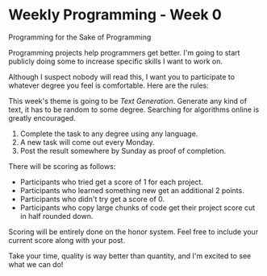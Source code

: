 # Weekly Programming - Week 0

Programming for the Sake of Programming

Programming projects help programmers get better. I'm going to start publicly doing some to increase specific skills I want to work on.

Although I suspect nobody will read this, I want you to participate to whatever degree you feel is comfortable. Here are the rules:

This week's theme is going to be *Text Generation*. Generate any kind of text, it has to be random to some degree. Searching for algorithms online is greatly encouraged.

1. Complete the task to any degree using any language.
1. A new task will come out every Monday.
1. Post the result somewhere by Sunday as proof of completion.

There will be scoring as follows:
* Participants who tried get a score of 1 for each project.
* Participants who learned something new get an additional 2 points.
* Participants who didn't try get a score of 0.
* Participants who copy large chunks of code get their project score cut in half rounded down.

Scoring will be entirely done on the honor system. Feel free to include your current score along with your post.

Take your time, quality is way better than quantity, and I'm excited to see what we can do!
